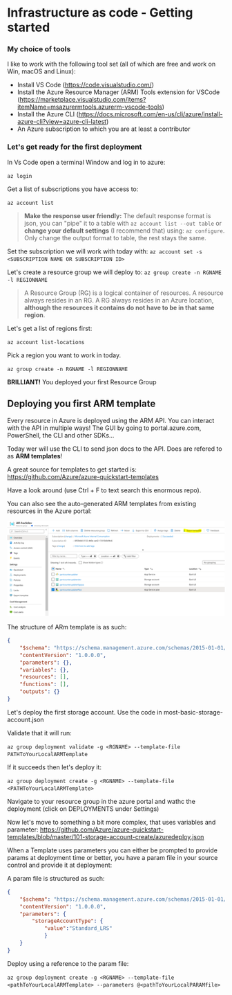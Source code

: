 # Infrastructure as code - Getting started

### My choice of tools
I like to work with the following tool set (all of which are free and work on Win, macOS and Linux):
- Install VS Code (https://code.visualstudio.com/)
- Install the Azure Resource Manager (ARM) Tools extension for VSCode (https://marketplace.visualstudio.com/items?itemName=msazurermtools.azurerm-vscode-tools)
- Install the Azure CLI (https://docs.microsoft.com/en-us/cli/azure/install-azure-cli?view=azure-cli-latest)
- An Azure subscription to which you are at least a contributor

### Let's get ready for the first deployment
In Vs Code open a terminal Window and log in to azure: 

`az login`

Get a list of subscriptions you have access to: 

`az account list`

> **Make the response user friendly:** The default response format is json, you can "pipe" it to a table with `az account list --out table` or **change your default settings** (I recommend that) using: `az configure`. Only change the output format to table, the rest stays the same.

Set the subscription we will work with today with:
`az account set -s <SUBSCRIPTION NAME OR SUBSCRIPTION ID>`

Let's create a resource group we will deploy to:
`az group create -n RGNAME -l REGIONNAME`
> A Resource Group (RG) is a logical container of resources. A resource always resides in an RG. A RG always resides in an Azure location, **although the resources it contains do not have to be in that same region**.  

Let's get a list of regions first:

`az account list-locations`

Pick a region you want to work in today.

`az group create -n RGNAME -l REGIONNAME`

**BRILLIANT!** You deployed your first Resource Group

## Deploying you first ARM template

Every resource in Azure is deployed using the ARM API. You can interact with the API in multiple ways! The GUI by going to portal.azure.com, PowerShell, the CLI and other SDKs...

Today wer will use the CLI to send json docs to the API. Does are refered to as **ARM templates**!

A great source for templates to get started is:
https://github.com/Azure/azure-quickstart-templates

Have a look around (use Ctrl + F to text search this enormous repo).

You can also see the auto-generated ARM templates from existing resources in the Azure portal:

![image](https://github.com/JeromeVigne/InfraAsCode-introduction/blob/master/01_Getting_Started/ExportTemplate.PNG)

 The structure of ARm template is as such:

```json
{
    "$schema": "https://schema.management.azure.com/schemas/2015-01-01/deploymentTemplate.json#",
    "contentVersion": "1.0.0.0",
    "parameters": {},
    "variables": {},
    "resources": [],
    "functions": [],
    "outputs": {}
}
```
Let's deploy the first storage account. Use the code in most-basic-storage-account.json

Validate that it will run:

`az group deployment validate -g <RGNAME> --template-file PATHToYourLocalARMTemplate`

If it succeeds then let's deploy it:

`az group deployment create -g <RGNAME> --template-file <PATHToYourLocalARMTemplate>`

Navigate to your resource group in the azure portal and wathc the deployment (click on DEPLOYMENTS under Settings)

Now let's move to something a bit more complex, that uses variables and parameter:
https://github.com/Azure/azure-quickstart-templates/blob/master/101-storage-account-create/azuredeploy.json

When a Template uses parameters you can either be prompted to provide params at deployment time or better, you have a param file in your source control and provide it at deployment:

A param file is structured as such:
```json
{
    "$schema": "https://schema.management.azure.com/schemas/2015-01-01/deploymentParameters.json#",
    "contentVersion": "1.0.0.0",
    "parameters": {
        "storageAccountType": {
            "value":"Standard_LRS"
            }
    }
}
```
Deploy using a reference to the param file:

`az group deployment create -g <RGNAME> --template-file <pathToYourLocalARMTemplate> --parameters @<pathToYourLocalPARAMfile>`